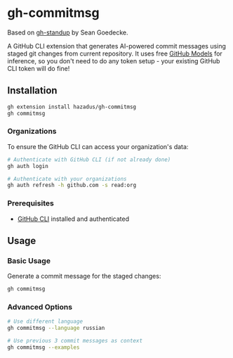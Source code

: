 # gh-commitmsg

Based on [gh-standup](https://github.com/sgoedecke/gh-standup) by Sean Goedecke.

A GitHub CLI extension that generates AI-powered commit messages using staged git changes from current repository. It uses free [GitHub Models](https://docs.github.com/en/github-models) for inference, so you don't need to do any token setup - your existing GitHub CLI token will do fine!

## Installation

```bash
gh extension install hazadus/gh-commitmsg
gh commitmsg
```

### Organizations

To ensure the GitHub CLI can access your organization's data:

```bash
# Authenticate with GitHub CLI (if not already done)
gh auth login

# Authenticate with your organizations
gh auth refresh -h github.com -s read:org
```

### Prerequisites

- [GitHub CLI](https://cli.github.com/) installed and authenticated

## Usage

### Basic Usage

Generate a commit message for the staged changes:

```bash
gh commitmsg
```

### Advanced Options

```bash
# Use different language
gh commitmsg --language russian

# Use previous 3 commit messages as context
gh commitmsg --examples
```
